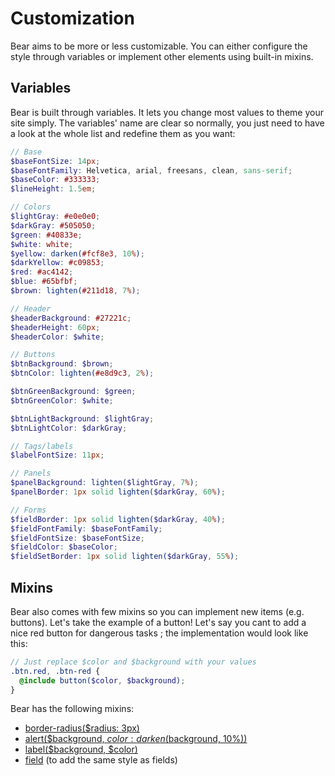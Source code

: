 # Customization

Bear aims to be more or less customizable. You can either configure the style
through variables or implement other elements using built-in mixins.

## Variables

Bear is built through variables. It lets you change most values to theme your
site simply. The variables' name are clear so normally, you just need to have
a look at the whole list and redefine them as you want:

~~~scss
// Base
$baseFontSize: 14px;
$baseFontFamily: Helvetica, arial, freesans, clean, sans-serif;
$baseColor: #333333;
$lineHeight: 1.5em;

// Colors
$lightGray: #e0e0e0;
$darkGray: #505050;
$green: #40833e;
$white: white;
$yellow: darken(#fcf8e3, 10%);
$darkYellow: #c09853;
$red: #ac4142;
$blue: #65bfbf;
$brown: lighten(#211d18, 7%);

// Header
$headerBackground: #27221c;
$headerHeight: 60px;
$headerColor: $white;

// Buttons
$btnBackground: $brown;
$btnColor: lighten(#e8d9c3, 2%);

$btnGreenBackground: $green;
$btnGreenColor: $white;

$btnLightBackground: $lightGray;
$btnLightColor: $darkGray;

// Tags/labels
$labelFontSize: 11px;

// Panels
$panelBackground: lighten($lightGray, 7%);
$panelBorder: 1px solid lighten($darkGray, 60%);

// Forms
$fieldBorder: 1px solid lighten($darkGray, 40%);
$fieldFontFamily: $baseFontFamily;
$fieldFontSize: $baseFontSize;
$fieldColor: $baseColor;
$fieldSetBorder: 1px solid lighten($darkGray, 55%);
~~~

## Mixins

Bear also comes with few mixins so you can implement new items (e.g. buttons).
Let's take the example of a button! Let's say you cant to add a nice red button
for dangerous tasks ; the implementation would look like this:

~~~scss
// Just replace $color and $background with your values
.btn.red, .btn-red {
  @include button($color, $background);
}
~~~

Bear has the following mixins:

* [border-radius($radius: 3px)][border-radius]
* [alert($background, $color: darken($background, 10%))][alert]
* [label($background, $color)][label]
* [field][] (to add the same style as fields)

[border-radius]: https://github.com/robin850/bear/blob/master/sass/_mixins.scss#L1
[alert]: https://github.com/robin850/bear/blob/master/sass/_mixins.scss#L28
[label]: https://github.com/robin850/bear/blob/master/sass/_mixins.scss#L39
[field]: https://github.com/robin850/bear/blob/master/sass/_mixins.scss#L52
